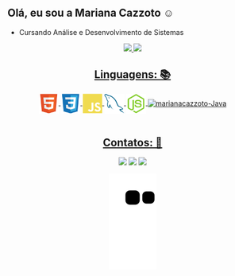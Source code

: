 
## Olá, eu sou a Mariana Cazzoto ☺️

- Cursando Análise e Desenvolvimento de Sistemas

 <div align="center">
        <a href="https://github.com/marianacazzoto">
        <img height="170em"  src="https://github-readme-stats.vercel.app/api?username=marianacazzoto&show_icons=true&theme=dark&include_all_commits=true&count_private=true"/>
        <img height="170em" src="https://github-readme-stats.vercel.app/api/top-langs/?username=marianacazzoto&layout=compact&langs_count=7&theme=dark"/
</div>
         
 <br>

## Linguagens: 📚     
         
<div  align="center" style="display: inline_block">
  
  <img align="center" alt="marianacazzoto-HTML" height="40" width="40" src="https://raw.githubusercontent.com/devicons/devicon/master/icons/html5/html5-original.svg">
  <img align="center" alt="marianacazzoto-CSS" height="40" width="40" src="https://raw.githubusercontent.com/devicons/devicon/master/icons/css3/css3-original.svg">
  <img align="center" alt="marianacazzoto-js" height="40" width="40" src="https://raw.githubusercontent.com/devicons/devicon/master/icons/javascript/javascript-plain.svg">
  <img align="center" alt="marianacazzoto-mysql" height="40" width="40" src="https://github.com/devicons/devicon/blob/master/icons/mysql/mysql-original.svg">
  <img align="center" alt="marianacazzoto-nodejs" height="40" width="40" src="https://github.com/devicons/devicon/blob/master/icons/nodejs/nodejs-original.svg">
  <img align="center" alt="marianacazzoto-Java" height="40" width="40" src="https://cdn.jsdelivr.net/gh/devicons/devicon/icons/java/java-original.svg" />
   
</div>
       
<br>

## Contatos: 📱      
         
<div align="center" > 
  
  <a href="https://www.instagram.com/marianacazzoto/" target="_blank"><img src="https://img.shields.io/badge/-Instagram-%23E4405F?style=for-the-badge&logo=instagram&logoColor=white" target="_blank"></a>
  <a href = "mailto:mariana.cazzoto02@gmail.com"><img src="https://img.shields.io/badge/-Gmail-%23333?style=for-the-badge&logo=gmail&logoColor=white" target="_blank"></a>
  <a href="https://www.linkedin.com/in/mariana-cazzoto/" target="_blank"><img src="https://img.shields.io/badge/-LinkedIn-%230077B5?style=for-the-badge&logo=linkedin&logoColor=white" target="_blank"></a> 
 
</div>
         
![Snake animation](https://github.com/marianacazzoto/marianacazzoto/blob/output/github-contribution-grid-snake.svg)
